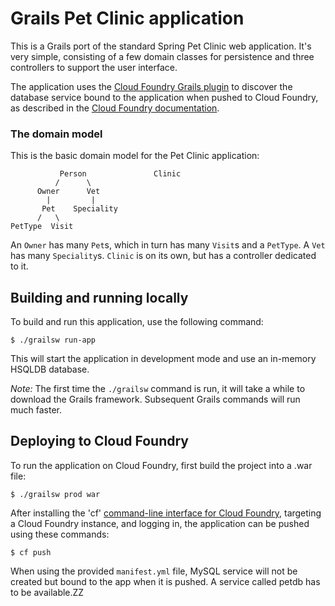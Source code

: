 Grails Pet Clinic application
=============================

This is a Grails port of the standard Spring Pet Clinic web application. It's very simple, consisting of a few domain classes for persistence and three controllers to support the user interface.

The application uses the [Cloud Foundry Grails plugin](http://grails.org/plugin/cloud-foundry) to discover the database service bound to the application when pushed to Cloud Foundry, as described in the [Cloud Foundry documentation](http://docs.cloudfoundry.com/docs/using/services/grails-service-bindings.html). 

### The domain model

This is the basic domain model for the Pet Clinic application:

               Person               Clinic
              /      \
          Owner      Vet
            |         |
           Pet    Speciality
          /   \
    PetType  Visit

An `Owner` has many `Pet`s, which in turn has many `Visit`s and a `PetType`. A `Vet` has many `Speciality`s. `Clinic` is on its own, but has a controller dedicated to it.

## Building and running locally

To build and run this application, use the following command:

    $ ./grailsw run-app

This will start the application in development mode and use an in-memory HSQLDB database.

*Note:* The first time the `./grailsw` command is run, it will take a while to download the Grails framework. Subsequent Grails commands will run much faster.

## Deploying to Cloud Foundry

To run the application on Cloud Foundry, first build the project into a .war file:

    $ ./grailsw prod war

After installing the 'cf' [command-line interface for Cloud Foundry](http://docs.cloudfoundry.com/docs/using/managing-apps/cf/),
targeting a Cloud Foundry instance, and logging in, the application can be pushed using these commands:

    $ cf push

When using the provided `manifest.yml` file, MySQL service will not be created but bound to the app when it is pushed. A service called petdb has to be available.ZZ 
